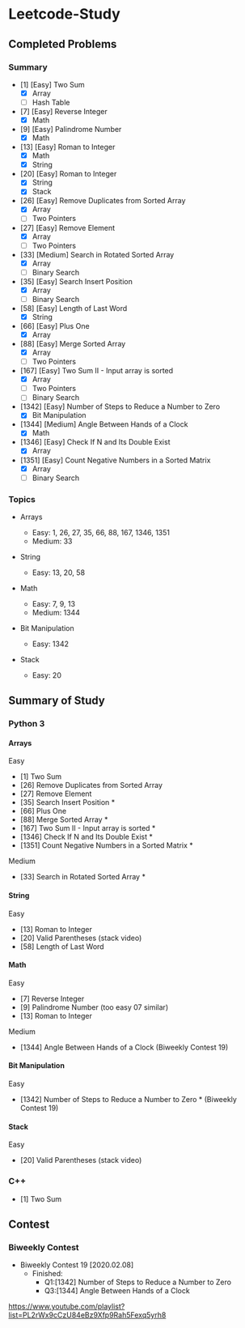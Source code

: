 # Leetcode-Study

## Completed Problems
### Summary

- [1] [Easy] Two Sum
    - [x] Array 
    - [ ] Hash Table

- [7] [Easy] Reverse Integer
    - [x] Math

- [9] [Easy] Palindrome Number
    - [x] Math

- [13] [Easy] Roman to Integer
    - [x] Math
    - [x] String

- [20] [Easy] Roman to Integer
    - [x] String
    - [x] Stack

- [26] [Easy] Remove Duplicates from Sorted Array
    - [x] Array
    - [ ] Two Pointers

- [27] [Easy] Remove Element
    - [x] Array
    - [ ] Two Pointers
    
- [33] [Medium] Search in Rotated Sorted Array
    - [x] Array
    - [ ] Binary Search
    
- [35] [Easy] Search Insert Position
    - [x] Array
    - [ ] Binary Search

- [58] [Easy] Length of Last Word
    - [x] String

- [66] [Easy] Plus One
    - [x] Array

- [88] [Easy] Merge Sorted Array
    - [x] Array
    - [ ] Two Pointers

- [167] [Easy] Two Sum II - Input array is sorted
    - [x] Array
    - [ ] Two Pointers
    - [ ] Binary Search

- [1342] [Easy] Number of Steps to Reduce a Number to Zero
    - [x] Bit Manipulation  

- [1344] [Medium] Angle Between Hands of a Clock
    - [x] Math 
   
- [1346] [Easy] Check If N and Its Double Exist
    - [x] Array  

- [1351] [Easy] Count Negative Numbers in a Sorted Matrix
    - [x] Array  
    - [ ] Binary Search

### Topics
- Arrays
    - Easy: 
        1, 26, 27, 35, 66, 88, 167, 1346, 1351
    - Medium:
        33

- String
    - Easy: 
        13, 20, 58

- Math
    - Easy:
        7, 9, 13
    - Medium:
        1344

- Bit Manipulation
    - Easy:
        1342
 
 - Stack
    - Easy:
        20

## Summary of Study
### Python 3
#### Arrays
Easy
- [1] Two Sum
- [26] Remove Duplicates from Sorted Array
- [27] Remove Element
- [35] Search Insert Position *
- [66] Plus One
- [88] Merge Sorted Array *
- [167] Two Sum II - Input array is sorted *
- [1346] Check If N and Its Double Exist *
- [1351] Count Negative Numbers in a Sorted Matrix *

Medium
- [33] Search in Rotated Sorted Array *

#### String
Easy
- [13] Roman to Integer
- [20] Valid Parentheses (stack video)
- [58] Length of Last Word

#### Math
Easy
- [7] Reverse Integer
- [9] Palindrome Number (too easy 07 similar)
- [13] Roman to Integer

Medium
- [1344] Angle Between Hands of a Clock (Biweekly Contest 19)

#### Bit Manipulation
Easy
- [1342] Number of Steps to Reduce a Number to Zero * (Biweekly Contest 19)

#### Stack
Easy
- [20] Valid Parentheses (stack video)

### C++
- [1] Two Sum

## Contest
### Biweekly Contest
- Biweekly Contest 19 [2020.02.08]
    - Finished:
        - Q1:[1342] Number of Steps to Reduce a Number to Zero
        - Q3:[1344] Angle Between Hands of a Clock

https://www.youtube.com/playlist?list=PL2rWx9cCzU84eBz9Xfp9Rah5Fexq5yrh8
